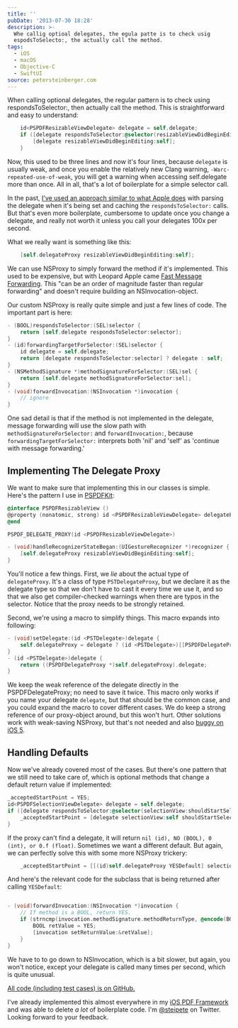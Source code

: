 ```yaml
---
title: ''
pubDate: '2013-07-30 18:28'
description: >-
  Whe callig optioal delegates, the egula patte is to check usig
  espodsToSelecto:, the actually call the method.
tags:
  - iOS
  - macOS
  - Objective-C
  - SwiftUI
source: petersteinberger.com
---
```


When calling optional delegates, the regular pattern is to check using respondsToSelector:, then actually call the method. This is straightforward and easy to understand:


``` objective-c
    id<PSPDFResizableViewDelegate> delegate = self.delegate;
    if ([delegate respondsToSelector:@selector(resizableViewDidBeginEditing:)]) {
        [delegate resizableViewDidBeginEditing:self];
    }
```

Now, this used to be three lines and now it's four lines, because `delegate` is usually weak, and once you enable the relatively new Clang warning, `-Warc-repeated-use-of-weak`, you will get a warning when accessing self.delegate more than once. All in all, that's a lot of boilerplate for a simple selector call.

In the past, [I've used an approach similar to what Apple does](https://gist.github.com/steipete/2871154) with parsing the delegate when it's being set and caching the `respondsToSelector:` calls. But that's even more boilerplate, cumbersome to update once you change a delegate, and really not worth it unless you call your delegates 100x per second.

What we really want is something like this:

``` objective-c
    [self.delegateProxy resizableViewDidBeginEditing:self];
```

We can use NSProxy to simply forward the method if it's implemented. This used to be expensive, but with Leopard Apple came [Fast Message Forwarding](http://www.mikeash.com/pyblog/friday-qa-2009-03-27-objective-c-message-forwarding.html). This "can be an order of magnitude faster than regular forwarding" and doesn't require building an NSInvocation-object.

Our custom NSProxy is really quite simple and just a few lines of code. The important part is here:

``` objective-c
- (BOOL)respondsToSelector:(SEL)selector {
    return [self.delegate respondsToSelector:selector];
}
- (id)forwardingTargetForSelector:(SEL)selector {
    id delegate = self.delegate;
    return [delegate respondsToSelector:selector] ? delegate : self;
}
- (NSMethodSignature *)methodSignatureForSelector:(SEL)sel {
    return [self.delegate methodSignatureForSelector:sel];
}
- (void)forwardInvocation:(NSInvocation *)invocation {
    // ignore
}
```

One sad detail is that if the method is not implemented in the delegate, message forwarding will use the slow path with `methodSignatureForSelector:` and `forwardInvocation:`, because `forwardingTargetForSelector:` interprets both 'nil' and 'self' as 'continue with message forwarding.'

## Implementing The Delegate Proxy

We want to make sure that implementing this in our classes is simple. Here's the pattern I use in [PSPDFKit](http://pspdfkit.com):

``` objective-c
@interface PSPDFResizableView () 
@property (nonatomic, strong) id <PSPDFResizableViewDelegate> delegateProxy;
@end

PSPDF_DELEGATE_PROXY(id <PSPDFResizableViewDelegate>)

- (void)handleRecognizerStateBegan:(UIGestureRecognizer *)recognizer {
    [self.delegateProxy resizableViewDidBeginEditing:self];
}
```

You'll notice a few things. First, we *lie* about the actual type of `delegateProxy`. It's a class of type `PSTDelegateProxy`, but we declare it as the delegate type so that we don't have to cast it every time we use it, and so that we also get compiler-checked warnings when there are typos in the selector. Notice that the proxy needs to be strongly retained.

Second, we're using a macro to simplify things. This macro expands into following:

``` objective-c
- (void)setDelegate:(id <PSTDelegate>)delegate { 
	self.delegateProxy = delegate ? (id <PSTDelegate>)[[PSPDFDelegateProxy alloc] initWithDelegate:delegate] : nil;
}
- (id <PSTDelegate>)delegate {
	return ((PSPDFDelegateProxy *)self.delegateProxy).delegate;
}
```

We keep the weak reference of the delegate directly in the PSPDFDelegateProxy; no need to save it twice. This macro only works if you name your delegate `delegate`, but that should be the common case, and you could expand the macro to cover different cases. We do keep a strong reference of our proxy-object around, but this won't hurt. Other solutions work with weak-saving NSProxy, but that's not needed and also [buggy on iOS 5](http://stackoverflow.com/questions/13800136/nsproxy-weak-reference-bug-under-arc-on-ios-5).

## Handling Defaults

Now we've already covered most of the cases. But there's one pattern that we still need to take care of, which is optional methods that change a default return value if implemented:

``` objective-c
_acceptedStartPoint = YES;
id<PSPDFSelectionViewDelegate> delegate = self.delegate;
if ([delegate respondsToSelector:@selector(selectionView:shouldStartSelectionAtPoint:)]) {
    _acceptedStartPoint = [delegate selectionView:self shouldStartSelectionAtPoint:location];
}
```

If the proxy can't find a delegate, it will return `nil (id), NO (BOOL), 0 (int), or 0.f (float)`. Sometimes we want a different default. But again, we can perfectly solve this with some more NSProxy trickery:

``` objective-c
    _acceptedStartPoint = [[(id)self.delegateProxy YESDefault] selectionView:self shouldStartSelectionAtPoint:location];
```

And here's the relevant code for the subclass that is being returned after calling `YESDefault`:

``` objective-c

- (void)forwardInvocation:(NSInvocation *)invocation {
    // If method is a BOOL, return YES.
    if (strncmp(invocation.methodSignature.methodReturnType, @encode(BOOL), 1) == 0) {
        BOOL retValue = YES;
        [invocation setReturnValue:&retValue];
    }
}
```

We have to to go down to NSInvocation, which is a bit slower, but again, you won't notice, except your delegate is called many times per second, which is quite unusual.

[All code (including test cases) is on GitHub.](https://github.com/steipete/PSTDelegateProxy)

I've already implemented this almost everywhere in my [iOS PDF Framework](http://pspdfkit.com) and was able to delete *a lot* of boilerplate code. I'm [@steipete](http://twitter.com/steipete) on Twitter. Looking forward to your feedback.
